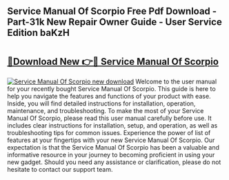 ## Service Manual Of Scorpio Free Pdf Download - Part-31k New Repair Owner Guide - User Service Edition baKzH

# <h2><a href="http://bc48284.oget.top/?id=Service+Manual+Of+Scorpio">🔗Download New 👉🔴 Service Manual Of Scorpio</a></h2>

[![Service Manual Of Scorpio new download](https://i.imgur.com/5g1atiW.png)](http://bc48284.oget.top/?id=Service+Manual+Of+Scorpio)
Welcome to the user manual for your recently bought Service Manual Of Scorpio. This guide is here to help you navigate the features and functions of your product with ease. Inside, you will find detailed instructions for installation, operation, maintenance, and troubleshooting. To make the most of your Service Manual Of Scorpio, please read this user manual carefully before use. It includes clear instructions for installation, setup, and operation, as well as troubleshooting tips for common issues. Experience the power of list of features at your fingertips with your new Service Manual Of Scorpio. Our expectation is that the Service Manual Of Scorpio has been a valuable and informative resource in your journey to becoming proficient in using your new gadget. Should you need any assistance or clarification, please do not hesitate to contact our support team.

